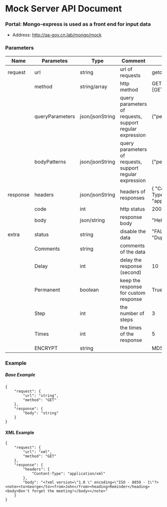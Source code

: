 # Mock Server API Document

### Portal: Mongo-express is used as a front end for input data
- Address: http://qa-gov.cn.lab/mongo/mock

### Parameters
|  Name |Parametes | Type | Comment  |  Example  | Mandatory  | Default  |
| ------------ | ------------ | ------------ | ------------ | ------------ | ------------ | ------------ |
| request  | url  | string  | url of requests  | getcontracts  | Yes  |   |
|   |  method | string/array  | http method  | GET or [GET,POST]  | No  | GET  |
| |queryParameters|json/jsonString|query parameters of requests, support regular expression|{"personId":".*"}|No||
| |bodyPatterns|json/jsonString|query parameters of requests, support regular expression|{"personId":".*"}|No||
|response|headers|json/jsonString|headers of responses|{ "Content-Type": "application/xml"}|No| default headers|
| |code|int|http status|200|No|200|
| |body|json/string|response body|"Hello"|No|""|
|extra|status|string|disable the data|"FALSE",  False, "Duplicated"|No||
| |Comments|string|comments of the data||No||
| |Delay|int|delay the response (second)|10|No||
| |Permanent|boolean|keep the response for custom response|True|No|False
| |Step|int|the number of steps|3|No||
| |Times|int|the times of the response|5|No||
| |ENCRYPT|string| | MD5| | |


### Example
##### Base Example

    {
        "request": {
            "url": "string",
            "method": "GET"
        },
        "response": {
            "body": "string"
        }
    }

#### XML Example
    {
        "request": {
            "url": "xml",
            "method": "GET"
        },
        "response": {
            "headers": {
                "Content-Type": "application/xml"
            },
            "body": "<?xml version=\"1.0 \" encoding=\"ISO - 8859 - 1\"?><note><to>George</to><from>John</from><heading>Reminder</heading><body>Don't forget the meeting!</body></note>"
        }
    }

